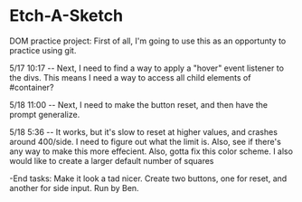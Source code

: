 # Etch-A-Sketch
DOM practice project:
 First of all, I'm going to use this as an opportunty to practice using git.

 5/17 10:17 -- Next, I need to find a way to apply a "hover" event listener to the divs. This means I need a way to access all child elements of #container?

 5/18 11:00 -- Next, I need to make the button reset, and then have the prompt generalize.

5/18 5:36 -- It works, but it's slow to reset at higher values, and crashes around 400/side. I need to figure out what the limit is. Also, see if there's any way to make this more effecient. Also, gotta fix this color scheme. I also would like to create a larger default number of squares

 -End tasks: Make it look a tad nicer. Create two buttons, one for reset, and another for side input.  Run by Ben.